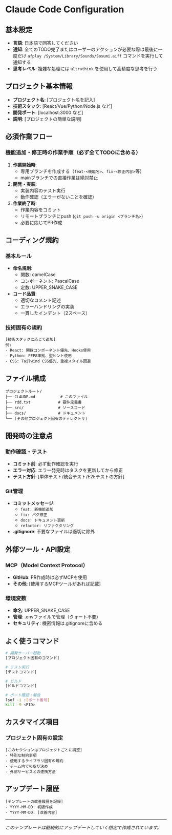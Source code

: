 
# Claude Code Configuration

## 基本設定

- **言語**: 日本語で回答してください
- **通知**: 全てのTODO完了またはユーザーのアクションが必要な際は最後に一度だけ `afplay /System/Library/Sounds/Sosumi.aiff` コマンドを実行して通知する
- **思考レベル**: 複雑な処理には `ultrathink` を使用して高精度な思考を行う

## プロジェクト基本情報

- **プロジェクト名**: [プロジェクト名を記入]
- **技術スタック**: [React/Vue/Python/Node.js など]
- **開発ポート**: [localhost:3000 など]
- **説明**: [プロジェクトの簡単な説明]

## 必須作業フロー

### 機能追加・修正時の作業手順（必ず全てTODOに含める）

1. **作業開始時**:
    - 専用ブランチを作成する（`feat-<機能名>`、`fix-<修正内容>`等）
    - mainブランチでの直接作業は絶対禁止
2. **開発・実装**:
    - 実装内容のテスト実行
    - 動作確認（エラーがないことを確認）
3. **作業終了時**:
    - 作業内容をコミット
    - リモートブランチにpush (`git push -u origin <ブランチ名>`)
    - 必要に応じてPR作成

## コーディング規約

### 基本ルール

- **命名規則**:
    - 関数: camelCase
    - コンポーネント: PascalCase
    - 定数: UPPER_SNAKE_CASE
- **コード品質**:
    - 適切なコメント記述
    - エラーハンドリングの実装
    - 一貫したインデント（2スペース）

### 技術固有の規約

```
[技術スタックに応じて追加]
例:
- React: 関数コンポーネント優先、Hooks使用
- Python: PEP8準拠、型ヒント使用
- CSS: Tailwind CSS優先、重複スタイル回避
```

## ファイル構成

```
プロジェクトルート/
├── CLAUDE.md           # このファイル
├── rdd.txt            # 要件定義書
├── src/               # ソースコード
├── docs/              # ドキュメント
└── [その他プロジェクト固有のディレクトリ]
```

## 開発時の注意点

### 動作確認・テスト

- **コミット前**: 必ず動作確認を実行
- **エラー対応**: エラー発見時はタスクを更新してから修正
- **テスト方針**: [単体テスト/統合テスト/E2Eテストの方針]

### Git管理

- **コミットメッセージ**:
    - `feat: 新機能追加`
    - `fix: バグ修正`
    - `docs: ドキュメント更新`
    - `refactor: リファクタリング`
- **.gitignore**: 不要なファイルは適切に除外

## 外部ツール・API設定

### MCP（Model Context Protocol）

- **GitHub**: PR作成時は必ずMCPを使用
- **その他**: [使用するMCPツールがあれば記載]

### 環境変数

- **命名**: UPPER_SNAKE_CASE
- **管理**: .envファイルで管理（クォート不要）
- **セキュリティ**: 機密情報は.gitignoreに含める

## よく使うコマンド

```bash
# 開発サーバー起動
[プロジェクト固有のコマンド]

# テスト実行
[テストコマンド]

# ビルド
[ビルドコマンド]

# ポート確認・解放
lsof -i :[ポート番号]
kill -9 <PID>
```

## カスタマイズ項目

### プロジェクト固有の設定

```
[このセクションはプロジェクトごとに調整]
- 特別な制約事項
- 使用するライブラリ固有の規約
- チーム内での取り決め
- 外部サービスとの連携方法
```

## アップデート履歴

```
[テンプレートの改善履歴を記録]
- YYYY-MM-DD: 初版作成
- YYYY-MM-DD: [改善内容]
```

---

_このテンプレートは継続的にアップデートしていく想定で作成されています。_